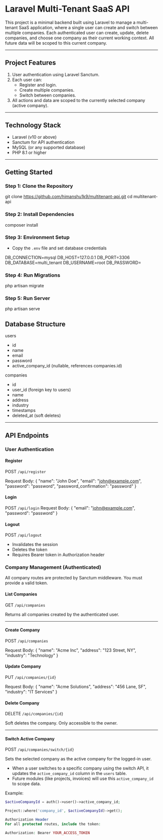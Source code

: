 # Laravel Multi-Tenant SaaS API

This project is a minimal backend built using Laravel to manage a multi-tenant SaaS application, where a single user can create and switch between multiple companies. Each authenticated user can create, update, delete companies, and choose one company as their current working context. All future data will be scoped to this current company.

---

## Project Features

1. User authentication using Laravel Sanctum.
2. Each user can:
   - Register and login.
   - Create multiple companies.
   - Switch between companies.
3. All actions and data are scoped to the currently selected company (active company).

---

## Technology Stack

- Laravel (v10 or above)
- Sanctum for API authentication
- MySQL (or any supported database)
- PHP 8.1 or higher

---

## Getting Started

### Step 1: Clone the Repository
git clone https://github.com/himanshu1k9/multitenant-api.git
cd multitenant-api

### Step 2: Install Dependencies
composer install

### Step 3: Environment Setup

- Copy the `.env` file and set database credentials

DB_CONNECTION=mysql
DB_HOST=127.0.0.1
DB_PORT=3306
DB_DATABASE=multi_tenant
DB_USERNAME=root
DB_PASSWORD=

### Step 4: Run Migrations
php artisan migrate

### Step 5: Run Server
php artisan serve

## Database Structure
users
- id
- name
- email
- password
- active_company_id (nullable, references companies.id)

companies
- id
- user_id (foreign key to users)
- name
- address
- industry
- timestamps
- deleted_at (soft deletes)

---

## API Endpoints

### User Authentication

#### Register
POST `/api/register`

Request Body:
{
"name": "John Doe",
"email": "john@example.com",
"password": "password",
"password_confirmation": "password"
}

#### Login
POST `/api/login`
Request Body:
{
"email": "john@example.com",
"password": "password"
}

#### Logout
POST `/api/logout`

- Invalidates the session
- Deletes the token
- Requires Bearer token in Authorization header

### Company Management (Authenticated)

All company routes are protected by Sanctum middleware. You must provide a valid token.

#### List Companies
GET `/api/companies`

Returns all companies created by the authenticated user.

---

#### Create Company
POST `/api/companies`

Request Body:
{
"name": "Acme Inc",
"address": "123 Street, NY",
"industry": "Technology"
}

#### Update Company
PUT `/api/companies/{id}`

Request Body:
{
"name": "Acme Solutions",
"address": "456 Lane, SF",
"industry": "IT Services"
}

#### Delete Company
DELETE `/api/companies/{id}`

Soft deletes the company. Only accessible to the owner.

---

#### Switch Active Company
POST `/api/companies/switch/{id}`

Sets the selected company as the active company for the logged-in user.
- When a user switches to a specific company using the switch API, it updates the `active_company_id` column in the `users` table.
- Future modules (like projects, invoices) will use this `active_company_id` to scope data.

Example:
```php
$activeCompanyId = auth()->user()->active_company_id;

Project::where('company_id', $activeCompanyId)->get();

Authorization Header
For all protected routes, include the token:

Authorization: Bearer YOUR_ACCESS_TOKEN
